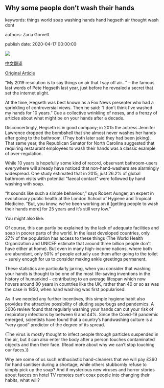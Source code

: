 ## Why some people don’t wash their hands

keywords: things world soap washing hands hand hegseth air thought wash dont

authors: Zaria Gorvett

publish date: 2020-04-17 00:00:00

![](https://ichef.bbci.co.uk/wwfeatures/live/624_351/images/live/p0/89/sp/p089spnf.jpg)

[中文翻译](Why%20some%20people%20don%E2%80%99t%20wash%20their%20hands_zh.md)

[Original Article](https://www.bbc.com/future/article/20200417-the-hidden-reasons-some-people-dont-wash-their-hands)

"My 2019 resolution is to say things on air that I say off air…" – the famous last words of Pete Hegseth last year, just before he revealed a secret that set the internet alight.

At the time, Hegseth was best known as a Fox News presenter who had a sprinkling of controversial views. Then he said: “I don’t think I’ve washed my hands for 10 years.” Cue a collective wrinkling of noses, and a frenzy of articles about what might be on your hands after a decade.

Disconcertingly, Hegseth is in good company; in 2015 the actress Jennifer Lawrence dropped the bombshell that she almost never washes her hands after going to the bathroom. (They both later said they had been joking). That same year, the Republican Senator for North Carolina suggested that requiring restaurant employees to wash their hands was a classic example of over-regulation.

While 10 years is hopefully some kind of record, observant bathroom-users everywhere will already have noticed that non-hand-washers are alarmingly widespread. One study estimated that in 2015, just 26.2% of global bathroom visits with potential “faecal contact” were followed by hand washing with soap.

“It sounds like such a simple behaviour,” says Robert Aunger, an expert in evolutionary public health at the London School of Hygiene and Tropical Medicine. “But, you know, we’ve been working on it [getting people to wash their hands more] for 25 years and it’s still very low.”

You might also like:

Of course, this can partly be explained by the lack of adequate facilities and soap in poorer parts of the world. In the least developed countries, only 27% of the population has access to these things (The World Health Organization and UNICEF estimate that around three billion people don't have either at home). But even in many high-income nations, where both are abundant, only 50% of people actually use them after going to the toilet – surely enough for us to consider making ankle greetings permanent.

These statistics are particularly jarring, when you consider that washing your hands is thought to be one of the most life-saving inventions in the history of humankind – contributing to an average lifespan which now hovers around 80 years in countries like the UK, rather than 40 or so as was the case in 1850, when hand washing was first popularised.

As if we needed any further incentives, this simple hygiene habit also provides the attractive possibility of eluding superbugs and pandemics. A 2006 review found that regularly washing your hands can cut your risk of respiratory infections by between 6 and 44%. Since the Covid-19 pandemic emerged, scientists have found that a country’s handwashing culture is a “very good” predictor of the degree of its spread.

(The virus is mostly thought to infect people through particles suspended in the air, but it can also enter the body after a person touches contaminated objects and then their face. (Read more about why we can’t stop touching our faces.))

Why are some of us such enthusiastic hand-cleaners that we will pay £360 for hand sanitiser during a shortage, while others stubbornly refuse to simply pick up the soap? And if mysterious new viruses and horror stories about faeces on hotel TV remotes can’t coax people into changing their habits, what will?